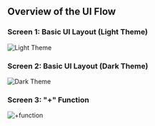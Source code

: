 ## Overview of the UI Flow
### Screen 1: Basic UI Layout (Light Theme)

![Light Theme](https://github.com/user-attachments/assets/97de2467-179c-4f6a-8577-1a1dd1a519a4)

### Screen 2: Basic UI Layout (Dark Theme)

![Dark Theme](https://github.com/user-attachments/assets/857cd7d3-535e-4ca8-9dfd-07a362fee329)

### Screen 3: "+" Function

![+function](https://github.com/user-attachments/assets/d7799fe8-07d5-41be-9cff-e479615d06d6)
